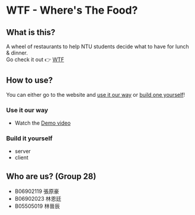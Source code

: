 # WTF - Where's The Food?

## What is this?
A wheel of restaurants to help NTU students decide what to have for lunch & dinner.  
Go check it out 👉 [WTF]()

## How to use?
You can either go to the website and [use it our way](#use-it-our-way) or [build one yourself](#build-it-yourself)!
### Use it our way
+ Watch the [Demo video]()

### Build it yourself
+ server
+ client


## Who are us? (Group 28)
+ B06902119   張原豪
+ B06902023   林恩廷
+ B05505019   林晉辰
